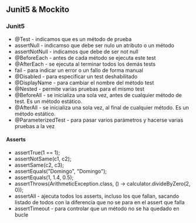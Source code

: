 ## Junit5 & Mockito

### Junit5
* @Test - indicamos que es un método de prueba
* assertNull - indicamso que debe ser nulo un atributo o un método
* assertNotNull - indicamos que debe de ser not null
* @BeforeEach - antes de cada método se ejecuta este test
* @AfterEach - se ejecuta al terminar todos los demás tests
* fail - para indicar un error o un fallo de forma manual
* @Disabled - para especificar un test deshabilitado
* @DisplayName - para cambiar el nombre del método test
* @Nested - permite varias pruebas para el mismo test
* @BeforeAll - se inicializa una sola vez, antes de cualquier método de test. Es un método estático.
* @AfterAll - se inicializa una sola vez, al final de cualquier método. Es un método estático.
* @ParameterizedTest - para pasar varios parámetros y hacerse varias pruebas a la vez

#### Asserts
* assertTrue(1 == 1);
* assertNotSame(c1, c2);
* assertSame(c2, c3);
* assertEquals("Domingo", "Domingo");
* assertEquals(1, 1.4, 0.5);
* assertThrows(ArithmeticException.class, () -> calculator.divideByZero(2, 0));
* assertAll - ajecuta todos los asserts, incluso los que fallan, sacando listado de todos con la diferencia que no se para en el assert que falla
* assertTimeout - para controlar que un método no se ha quedado en bucle
